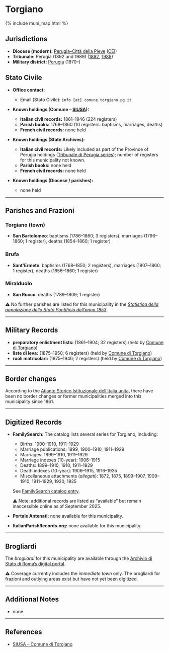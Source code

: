 # Torgiano

{% include muni_map.html %}

## Jurisdictions

* **Diocese (modern):** [Perugia–Città della Pieve](../dio/perugia.md) ([CEI](https://www.chiesacattolica.it/annuario-cei/ricerca-parrocchie/))
* **Tribunale:** Perugia (1892 and 1989) ([1892](https://www.google.it/books/edition/Bollettino_ufficiale_del_Ministero_di_gr/kRXd4t5fK-0C?hl=en&gbpv=1&pg=PA457&printsec=frontcover), [1989](https://www.google.it/books/edition/Gazzetta_ufficiale_della_Repubblica_ital/-Z6nogg-qMQC?hl=en&gbpv=1&pg=RA8-PA38&printsec=frontcover))
* **Military district:** [Perugia](../mil/perugia.md) (1870–)

## Stato Civile

* **Office contact:**

  * Email (Stato Civile): `info [at] comune.torgiano.pg.it`

* **Known holdings (Comune – [SIUSA](https://siusa-archivi.cultura.gov.it/cgi-bin/siusa/pagina.pl?ChiaveAlbero=280752&ApriNodo=1&TipoPag=comparc&Chiave=280745&ChiaveRadice=280745&RicSez=fondi&RicTipoScheda=ca&RicVM=indice)):**

  * **Italian civil records:** 1861–1946 (224 registers)
  * **Parish books:** 1768–1860 (10 registers: baptisms, marriages, deaths)
  * **French civil records:** none held

* **Known holdings (State Archives):**

  * **Italian civil records:** Likely included as part of the Province of Perugia holdings ([Tribunale di Perugia series](http://dati.san.beniculturali.it/SAN/complarc_IT-AS-PG_san.cat.complArch.96907)); number of registers for this municipality not known.
  * **Parish books:** none held
  * **French civil records:** none held

* **Known holdings (Diocese / parishes):**

  * none held

---

## Parishes and Frazioni

### Torgiano (town)

* **San Bartolomeo**: baptisms (1786–1860; 3 registers), marriages (1796–1860; 1 register), deaths (1854–1860; 1 register)

### Brufa

* **Sant’Ermete**: baptisms (1768–1850; 2 registers), marriages (1807–1860; 1 register), deaths (1856–1860; 1 register)

### Miralduolo

* **San Rocco**: deaths (1789–1809; 1 register)

⚠️ No further parishes are listed for this municipality in the *[Statistica della popolazione dello Stato Pontificio dell’anno 1853](https://www.google.it/books/edition/Statistics_della_popolazione_dello_Stato/v6dCAQAAMAAJ)*.

---

## Military Records

* **preparatory enlistment lists:** (1861–1904; 32 registers) (held by [Comune di Torgiano](https://siusa-archivi.cultura.gov.it/cgi-bin/siusa/pagina.pl?TipoPag=comparc&Chiave=280730&RicVM=ricercasemplice&RicProgetto=reg%2dumb&RicPag=2&RicFrmRicSemplice=Liste%20di%20leva&RicSez=complessi))
* **liste di leva:** (1875–1950; 6 registers) (held by [Comune di Torgiano](https://siusa-archivi.cultura.gov.it/cgi-bin/siusa/pagina.pl?TipoPag=comparc&Chiave=280730&RicVM=ricercasemplice&RicProgetto=reg%2dumb&RicPag=2&RicFrmRicSemplice=Liste%20di%20leva&RicSez=complessi))
* **ruoli matricolari:** (1875–1946; 2 registers) (held by [Comune di Torgiano](https://siusa-archivi.cultura.gov.it/cgi-bin/siusa/pagina.pl?TipoPag=comparc&Chiave=280730&RicVM=ricercasemplice&RicProgetto=reg%2dumb&RicPag=2&RicFrmRicSemplice=Liste%20di%20leva&RicSez=complessi))

---

## Border changes

According to the [Atlante Storico Istituzionale dell’Italia unita](http://dati.san.beniculturali.it/asi/local/), there have been no border changes or former municipalities merged into this municipality since 1861.

---

## Digitized Records

* **FamilySearch:** The catalog lists several series for Torgiano, including:

  * Births: 1900–1910, 1911–1929
  * Marriage publications: 1899, 1900–1910, 1911–1929
  * Marriages: 1899–1910, 1911–1929
  * Marriage indexes (10-year): 1906–1915
  * Deaths: 1899–1910, 1910, 1911–1929
  * Death indexes (10-year): 1906–1915, 1916–1935
  * Miscellaneous attachments (*allegati*): 1872, 1875, 1899–1907, 1909–1910, 1911–1929, 1920, 1925

  See [FamilySearch catalog entry](https://www.familysearch.org/en/search/catalog/835981).

  ⚠️ Note: additional records are listed as “available” but remain inaccessible online as of September 2025.

* **Portale Antenati:** none available for this municipality.

* **ItalianParishRecords.org:** none available for this municipality.

---

## Brogliardi

The *brogliardi* for this municipality are available through the [Archivio di Stato di Roma’s digital portal](https://imagoarchiviodistatoroma.cultura.gov.it/Gregoriano/s_brogliardi.php?Provincia=Perugia&Denominazione=Torgiano).

⚠️ Coverage currently includes the *immediate town* only. The brogliardi for frazioni and outlying areas exist but have not yet been digitized.

---

## Additional Notes

* none

---

## References

* [SIUSA – Comune di Torgiano](https://siusa-archivi.cultura.gov.it/cgi-bin/siusa/pagina.pl?ChiaveAlbero=280752&ApriNodo=1&TipoPag=comparc&Chiave=280745&ChiaveRadice=280745&RicSez=fondi&RicTipoScheda=ca&RicVM=indice)
